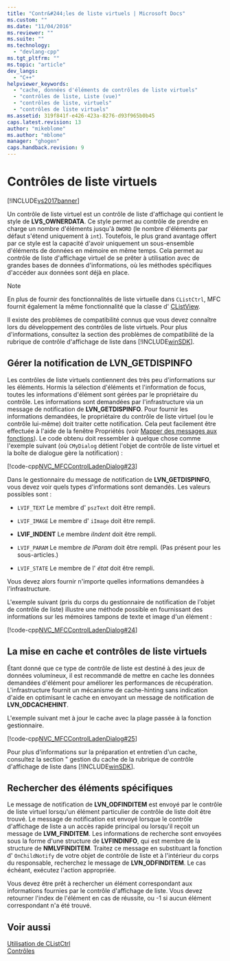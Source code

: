 ```yaml
---
title: "Contr&#244;les de liste virtuels | Microsoft Docs"
ms.custom: ""
ms.date: "11/04/2016"
ms.reviewer: ""
ms.suite: ""
ms.technology: 
  - "devlang-cpp"
ms.tgt_pltfrm: ""
ms.topic: "article"
dev_langs: 
  - "C++"
helpviewer_keywords: 
  - "cache, données d'éléments de contrôles de liste virtuels"
  - "contrôles de liste, Liste (vue)"
  - "contrôles de liste, virtuels"
  - "contrôles de liste virtuels"
ms.assetid: 319f841f-e426-423a-8276-d93f965b0b45
caps.latest.revision: 13
author: "mikeblome"
ms.author: "mblome"
manager: "ghogen"
caps.handback.revision: 9
---
```

# Contr&#244;les de liste virtuels
[!INCLUDE[vs2017banner](../assembler/inline/includes/vs2017banner.md)]

Un contrôle de liste virtuel est un contrôle de liste d'affichage qui contient le style de **LVS\_OWNERDATA**.  Ce style permet au contrôle de prendre en charge un nombre d'éléments jusqu'à `DWORD` \(le nombre d'éléments par défaut s'étend uniquement à `int`\).  Toutefois, le plus grand avantage offert par ce style est la capacité d'avoir uniquement un sous\-ensemble d'éléments de données en mémoire en même temps.  Cela permet au contrôle de liste d'affichage virtuel de se prêter à utilisation avec de grandes bases de données d'informations, où les méthodes spécifiques d'accéder aux données sont déjà en place.  
  
> [!NOTE]
>  En plus de fournir des fonctionnalités de liste virtuelle dans `CListCtrl`, MFC fournit également la même fonctionnalité que la classe d' [CListView](../mfc/reference/clistview-class.md).  
  
 Il existe des problèmes de compatibilité connus que vous devez connaître lors du développement des contrôles de liste virtuels.  Pour plus d'informations, consultez la section des problèmes de compatibilité de la rubrique de contrôle d'affichage de liste dans [!INCLUDE[winSDK](../atl/includes/winsdk_md.md)].  
  
## Gérer la notification de LVN\_GETDISPINFO  
 Les contrôles de liste virtuels contiennent des très peu d'informations sur les éléments.  Hormis la sélection d'éléments et l'information de focus, toutes les informations d'élément sont gérées par le propriétaire du contrôle.  Les informations sont demandées par l'infrastructure via un message de notification de **LVN\_GETDISPINFO**.  Pour fournir les informations demandées, le propriétaire du contrôle de liste virtuel \(ou le contrôle lui\-même\) doit traiter cette notification.  Cela peut facilement être effectuée à l'aide de la fenêtre Propriétés \(voir [Mapper des messages aux fonctions](../mfc/reference/mapping-messages-to-functions.md)\).  Le code obtenu doit ressembler à quelque chose comme l'exemple suivant \(où `CMyDialog` détient l'objet de contrôle de liste virtuel et la boîte de dialogue gère la notification\) :  
  
 [!code-cpp[NVC_MFCControlLadenDialog#23](../mfc/codesnippet/CPP/virtual-list-controls_1.cpp)]  
  
 Dans le gestionnaire du message de notification de **LVN\_GETDISPINFO**, vous devez voir quels types d'informations sont demandés.  Les valeurs possibles sont :  
  
-   `LVIF_TEXT` Le membre d' `pszText` doit être rempli.  
  
-   `LVIF_IMAGE` Le membre d' `iImage` doit être rempli.  
  
-   **LVIF\_INDENT** Le membre *iIndent* doit être rempli.  
  
-   `LVIF_PARAM` Le membre *de lParam* doit être rempli. \(Pas présent pour les sous\-articles.\)  
  
-   `LVIF_STATE` Le membre de l' *état*  doit être rempli.  
  
 Vous devez alors fournir n'importe quelles informations demandées à l'infrastructure.  
  
 L'exemple suivant \(pris du corps du gestionnaire de notification de l'objet de contrôle de liste\) illustre une méthode possible en fournissant des informations sur les mémoires tampons de texte et image d'un élément :  
  
 [!code-cpp[NVC_MFCControlLadenDialog#24](../mfc/codesnippet/CPP/virtual-list-controls_2.cpp)]  
  
## La mise en cache et contrôles de liste virtuels  
 Étant donné que ce type de contrôle de liste est destiné à des jeux de données volumineux, il est recommandé de mettre en cache les données demandées d'élément pour améliorer les performances de récupération.  L'infrastructure fournit un mécanisme de cache\-hinting sans indication d'aide en optimisant le cache en envoyant un message de notification de **LVN\_ODCACHEHINT**.  
  
 L'exemple suivant met à jour le cache avec la plage passée à la fonction gestionnaire.  
  
 [!code-cpp[NVC_MFCControlLadenDialog#25](../mfc/codesnippet/CPP/virtual-list-controls_3.cpp)]  
  
 Pour plus d'informations sur la préparation et entretien d'un cache, consultez la section " gestion du cache de la rubrique de contrôle d'affichage de liste dans [!INCLUDE[winSDK](../atl/includes/winsdk_md.md)].  
  
## Rechercher des éléments spécifiques  
 Le message de notification de **LVN\_ODFINDITEM** est envoyé par le contrôle de liste virtuel lorsqu'un élément particulier de contrôle de liste doit être trouvé.  Le message de notification est envoyé lorsque le contrôle d'affichage de liste a un accès rapide principal ou lorsqu'il reçoit un message de **LVM\_FINDITEM**.  Les informations de recherche sont envoyées sous la forme d'une structure de **LVFINDINFO**, qui est membre de la structure de **NMLVFINDITEM**.  Traitez ce message en substituant la fonction d' `OnChildNotify` de votre objet de contrôle de liste et à l'intérieur du corps du responsable, recherchez le message de **LVN\_ODFINDITEM**.  Le cas échéant, exécutez l'action appropriée.  
  
 Vous devez être prêt à rechercher un élément correspondant aux informations fournies par le contrôle d'affichage de liste.  Vous devez retourner l'index de l'élément en cas de réussite, ou \-1 si aucun élément correspondant n'a été trouvé.  
  
## Voir aussi  
 [Utilisation de CListCtrl](../mfc/using-clistctrl.md)   
 [Contrôles](../mfc/controls-mfc.md)